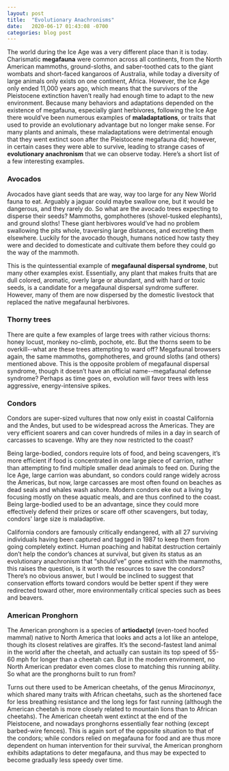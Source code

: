 ```yaml
---
layout: post
title:  "Evolutionary Anachronisms"
date:   2020-06-17 01:43:08 -0700
categories: blog post
---
```


The world during the Ice Age was a very different place than it is today.  Charismatic **megafauna** were common across all continents, from the North American mammoths, ground-sloths, and saber-toothed cats to the giant wombats and short-faced kangaroos of Australia, while today a diversity of large animals only exists on one continent, Africa.  However, the Ice Age only ended 11,000 years ago, which means that the survivors of the Pleistocene extinction haven’t really had enough time to adapt to the new environment.  Because many behaviors and adaptations depended on the existence of megafauna, especially giant herbivores, following the Ice Age there would’ve been numerous examples of **maladaptations**, or traits that used to provide an evolutionary advantage but no longer make sense.  For many plants and animals, these maladaptations were detrimental enough that they went extinct soon after the Pleistocene megafauna did; however, in certain cases they were able to survive, leading to strange cases of **evolutionary anachronism** that we can observe today.  Here’s a short list of a few interesting examples.

### Avocados
Avocados have giant seeds that are way, way too large for any New World fauna to eat.  Arguably a jaguar could maybe swallow one, but it would be dangerous, and they rarely do.  So what are the avocado trees expecting to disperse their seeds?  Mammoths, gomphotheres (shovel-tusked elephants), and ground sloths!  These giant herbivores would’ve had no problem swallowing the pits whole, traversing large distances, and excreting them elsewhere.  Luckily for the avocado though, humans noticed how tasty they were and decided to domesticate and cultivate them before they could go the way of the mammoth.

This is the quintessential example of **megafaunal dispersal syndrome**, but many other examples exist.  Essentially, any plant that makes fruits that are dull colored, aromatic, overly large or abundant, and with hard or toxic seeds, is a candidate for a megafaunal dispersal syndrome sufferer.  However, many of them are now dispersed by the domestic livestock that replaced the native megafaunal herbivores.

### Thorny trees
There are quite a few examples of large trees with rather vicious thorns: honey locust, monkey no-climb, pochote, etc.  But the thorns seem to be overkill--what are these trees attempting to ward off?  Megafaunal browsers again, the same mammoths, gomphotheres, and ground sloths (and others) mentioned above.  This is the opposite problem of megafaunal dispersal syndrome, though it doesn’t have an official name--megafaunal defense syndrome?  Perhaps as time goes on, evolution will favor trees with less aggressive, energy-intensive spikes.

### Condors
Condors are super-sized vultures that now only exist in coastal California and the Andes, but used to be widespread across the Americas.  They are very efficient soarers and can cover hundreds of miles in a day in search of carcasses to scavenge.  Why are they now restricted to the coast?

Being large-bodied, condors require lots of food, and being scavengers, it’s more efficient if food is concentrated in one large piece of carrion, rather than attempting to find multiple smaller dead animals to feed on.  During the Ice Age, large carrion was abundant, so condors could range widely across the Americas, but now, large carcasses are most often found on beaches as dead seals and whales wash ashore.  Modern condors eke out a living by focusing mostly on these aquatic meals, and are thus confined to the coast.  Being large-bodied used to be an advantage, since they could more effectively defend their prizes or scare off other scavengers, but today, condors' large size is maladaptive.

California condors are famously critically endangered, with all 27 surviving individuals having been captured and tagged in 1987 to keep them from going completely extinct.  Human poaching and habitat destruction certainly don’t help the condor’s chances at survival, but given its status as an evolutionary anachronism that “should’ve” gone extinct with the mammoths, this raises the question, is it worth the resources to save the condors?  There’s no obvious answer, but I would be inclined to suggest that conservation efforts toward condors would be better spent if they were redirected toward other, more environmentally critical species such as bees and beavers.

### American Pronghorn
The American pronghorn is a species of **artiodactyl** (even-toed hoofed mammal) native to North America that looks and acts a lot like an antelope, though its closest relatives are giraffes.  It’s the second-fastest land animal in the world after the cheetah, and actually can sustain its top speed of 55-60 mph for longer than a cheetah can.  But in the modern environment, no North American predator even comes close to matching this running ability.  So what are the pronghorns built to run from?

Turns out there used to be American cheetahs, of the genus *Miracinonyx*, which shared many traits with African cheetahs, such as the shortened face for less breathing resistance and the long legs for fast running (although the American cheetah is more closely related to mountain lions than to African cheetahs).  The American cheetah went extinct at the end of the Pleistocene, and nowadays pronghorns essentially fear nothing (except barbed-wire fences).  This is again sort of the opposite situation to that of the condors; while condors relied on megafauna for food and are thus more dependent on human intervention for their survival, the American pronghorn exhibits adaptations to deter megafauna, and thus may be expected to become gradually less speedy over time.
